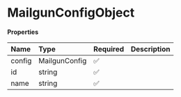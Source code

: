 # MailgunConfigObject

**Properties**

| Name   | Type          | Required | Description |
| :----- | :------------ | :------- | :---------- |
| config | MailgunConfig | ✅       |             |
| id     | string        | ✅       |             |
| name   | string        | ✅       |             |

<!-- This file was generated by liblab | https://liblab.com/ -->
